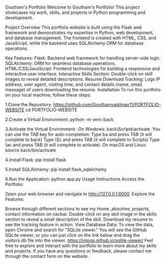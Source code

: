Goutham's Portfolio
Welcome to Goutham's Portfolio! This project showcases my work, skills, and projects in Python programming and development.

Project Overview
This portfolio website is built using the Flask web framework and demonstrates my expertise in Python, web development, and database management. The frontend is created with HTML, CSS, and JavaScript, while the backend uses SQLAlchemy ORM for database operations.

Key Features:
Flask: Backend web framework for handling server-side logic.
SQLAlchemy: ORM for seamless database operations.
HTML/CSS/JavaScript: Frontend technologies for building a responsive and interactive user interface.
Interactive Skills Section: Double-click on skill images to reveal detailed descriptions.
Resume Download Tracking: Logs IP address, user agent, visiting time, and contact details (name, email, message) of users downloading the resume.
Installation
To run this portfolio on your local machine, follow these steps:

1.Clone the Repository:
https://github.com/Gouthamvaishnav11/PORTFOLIO-WEBSITE
cd PORTFOLIO-WEBSITE

2.Create a Virtual Environment:
python -m venv back

3.Activate the Virtual Environment:
.On Windows:
back\Scripts\activate
.You can use the TAB key for auto-completion:
Type ba and press TAB (it will complete to back)
Type \Sc and press TAB (it will complete to Scripts)
Type \ac and press TAB (it will complete to activate)
.On macOS and Linux:
source back/bin/activate

4.Install Flask:
pip install flask

5.Install SQLAlchemy:
pip install flask_sqlalchemy

6.Run the Application:
python app.py
Usage Instructions
Access the Portfolio:

Open your web browser and navigate to http://127.0.0.1:8000.
Explore the Features:

Browse through different sections to see my  Home ,aboutme, projects, contact information on navbar.
Double-click on any skill image in the skills section to reveal a small description of the skill.
Download my resume to see the tracking feature in action.
View Database Data:
To view the data, open Chrome and search for "SQLite viewer." You will see the GitHub SQLite viewer, or you can just click on the link below and drag the visitors.db file into the viewer.
https://inloop.github.io/sqlite-viewer/
Feel free to explore and interact with the portfolio to learn more about my skills and projects. If you have any questions or feedback, please contact me through the contact form on the website.


